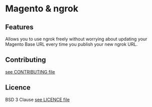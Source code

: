 # Magento & ngrok

## Features

Allows you to use ngrok freely without worrying about updating your Magento Base URL every time you publish your new ngrok URL.

## Contributing

[see CONTRIBUTING file](https://github.com/studioforty9/recaptcha/blob/master/CONTRIBUTING.md)

## Licence

BSD 3 Clause [see LICENCE file](https://github.com/studioforty9/recaptcha/blob/master/LICENCE)
